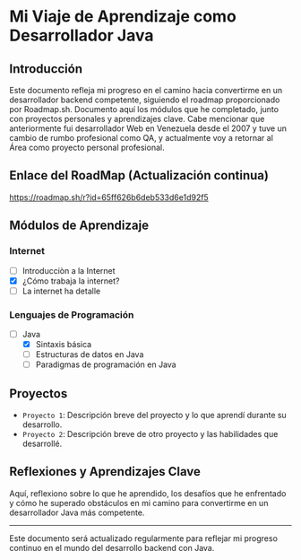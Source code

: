 # Mi Viaje de Aprendizaje como Desarrollador Java

## Introducción
Este documento refleja mi progreso en el camino hacia convertirme en un desarrollador backend competente, siguiendo el roadmap proporcionado por Roadmap.sh. Documento aquí los módulos que he completado, junto con proyectos personales y aprendizajes clave.
Cabe mencionar que anteriormente fui desarrollador Web en Venezuela desde el 2007 y tuve un cambio de rumbo profesional como QA, y actualmente voy a retornar al Área como proyecto personal profesional.

## Enlace del RoadMap (Actualización continua)
https://roadmap.sh/r?id=65ff626b6deb533d6e1d92f5

## Módulos de Aprendizaje

### Internet
- [ ] Introducciòn a la Internet
- [x] ¿Cómo trabaja la internet?
- [ ] La internet ha detalle

### Lenguajes de Programación
- [ ] Java
  - [x] Sintaxis básica
  - [ ] Estructuras de datos en Java
  - [ ] Paradigmas de programación en Java

## Proyectos
- `Proyecto 1`: Descripción breve del proyecto y lo que aprendí durante su desarrollo.
- `Proyecto 2`: Descripción breve de otro proyecto y las habilidades que desarrollé.

## Reflexiones y Aprendizajes Clave
Aquí, reflexiono sobre lo que he aprendido, los desafíos que he enfrentado y cómo he superado obstáculos en mi camino para convertirme en un desarrollador Java más competente.

---

Este documento será actualizado regularmente para reflejar mi progreso continuo en el mundo del desarrollo backend con Java.
